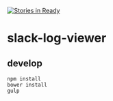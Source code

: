 [![Stories in Ready](https://badge.waffle.io/koara-local/slack-log-viewer.png?label=ready&title=Ready)](https://waffle.io/koara-local/slack-log-viewer)
# slack-log-viewer

## develop

```
npm install
bower install
gulp
```

